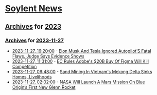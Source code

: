 # [Soylent News](../../../README.md)

## [Archives](../../index.md) for [2023](../index.md)

### [Archives](../../index.md) for [2023-11-27](index.md)

* [2023-11-27, 16:20:00](https://soylentnews.org/article.pl?sid=23/11/26/0325244&from=rss) - [Elon Musk And Tesla Ignored Autopilot’S Fatal Flaws, Judge Says Evidence Shows](https://soylentnews.org/article.pl?sid=23/11/26/0325244&from=rss)
* [2023-11-27, 11:31:00](https://soylentnews.org/article.pl?sid=23/11/26/0314207&from=rss) - [EC Rules Adobe's $20B Buy Of Figma Will Kill Competition](https://soylentnews.org/article.pl?sid=23/11/26/0314207&from=rss)
* [2023-11-27, 06:48:00](https://soylentnews.org/article.pl?sid=23/11/26/0139227&from=rss) - [Sand Mining In Vietnam's Mekong Delta Sinks Homes, Livelihoods](https://soylentnews.org/article.pl?sid=23/11/26/0139227&from=rss)
* [2023-11-27, 02:02:00](https://soylentnews.org/article.pl?sid=23/11/26/0114258&from=rss) - [NASA Will Launch A Mars Mission On Blue Origin’s First New Glenn Rocket](https://soylentnews.org/article.pl?sid=23/11/26/0114258&from=rss)
